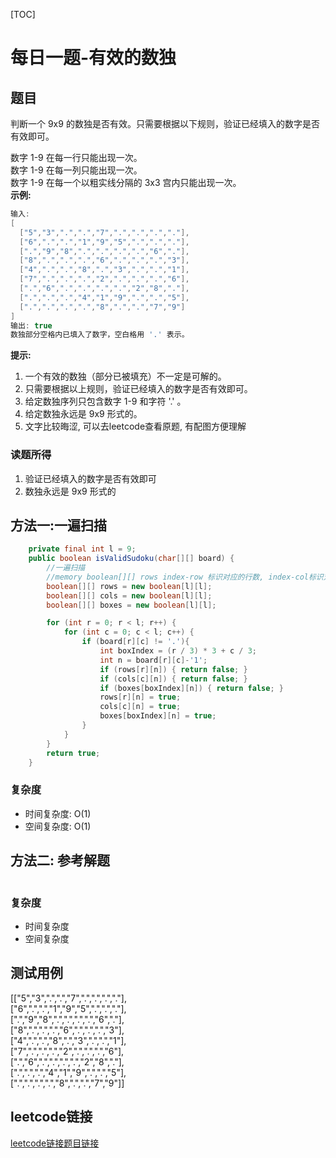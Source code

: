 [TOC]

# 每日一题-有效的数独

## 题目
判断一个 9x9 的数独是否有效。只需要根据以下规则，验证已经填入的数字是否有效即可。  
  
数字 1-9 在每一行只能出现一次。  
数字 1-9 在每一列只能出现一次。  
数字 1-9 在每一个以粗实线分隔的 3x3 宫内只能出现一次。  
**示例:**  
```java
输入:
[
  ["5","3",".",".","7",".",".",".","."],
  ["6",".",".","1","9","5",".",".","."],
  [".","9","8",".",".",".",".","6","."],
  ["8",".",".",".","6",".",".",".","3"],
  ["4",".",".","8",".","3",".",".","1"],
  ["7",".",".",".","2",".",".",".","6"],
  [".","6",".",".",".",".","2","8","."],
  [".",".",".","4","1","9",".",".","5"],
  [".",".",".",".","8",".",".","7","9"]
]
输出: true
数独部分空格内已填入了数字，空白格用 '.' 表示。
```

**提示:**
1. 一个有效的数独（部分已被填充）不一定是可解的。
2. 只需要根据以上规则，验证已经填入的数字是否有效即可。
3. 给定数独序列只包含数字 1-9 和字符 '.' 。
4. 给定数独永远是 9x9 形式的。
5. 文字比较晦涩, 可以去leetcode查看原题, 有配图方便理解

### 读题所得
1. 验证已经填入的数字是否有效即可
2. 数独永远是 9x9 形式的

## 方法一:一遍扫描
```java
    private final int l = 9;
    public boolean isValidSudoku(char[][] board) {
        //一遍扫描
        //memory boolean[][] rows index-row 标识对应的行数, index-col标识对应的数字 value 标识是否出现
        boolean[][] rows = new boolean[l][l];
        boolean[][] cols = new boolean[l][l];
        boolean[][] boxes = new boolean[l][l];

        for (int r = 0; r < l; r++) {
            for (int c = 0; c < l; c++) {
                if (board[r][c] != '.'){
                    int boxIndex = (r / 3) * 3 + c / 3;
                    int n = board[r][c]-'1';
                    if (rows[r][n]) { return false; }
                    if (cols[c][n]) { return false; }
                    if (boxes[boxIndex][n]) { return false; }                
                    rows[r][n] = true;
                    cols[c][n] = true;
                    boxes[boxIndex][n] = true;
                }
            }
        }
        return true;
    }
```
### 复杂度
* 时间复杂度: O(1)
* 空间复杂度: O(1)

## 方法二: 参考解题
```java

```
### 复杂度
* 时间复杂度
* 空间复杂度

## 测试用例
[["5","3",".",".","7",".",".",".","."],  
["6",".",".","1","9","5",".",".","."],  
[".","9","8",".",".",".",".","6","."],  
["8",".",".",".","6",".",".",".","3"],  
["4",".",".","8",".","3",".",".","1"],  
["7",".",".",".","2",".",".",".","6"],  
[".","6",".",".",".",".","2","8","."],  
[".",".",".","4","1","9",".",".","5"],  
[".",".",".",".","8",".",".","7","9"]]  

## leetcode链接
[leetcode链接题目链接](https://leetcode-cn.com/problems/valid-sudoku)  